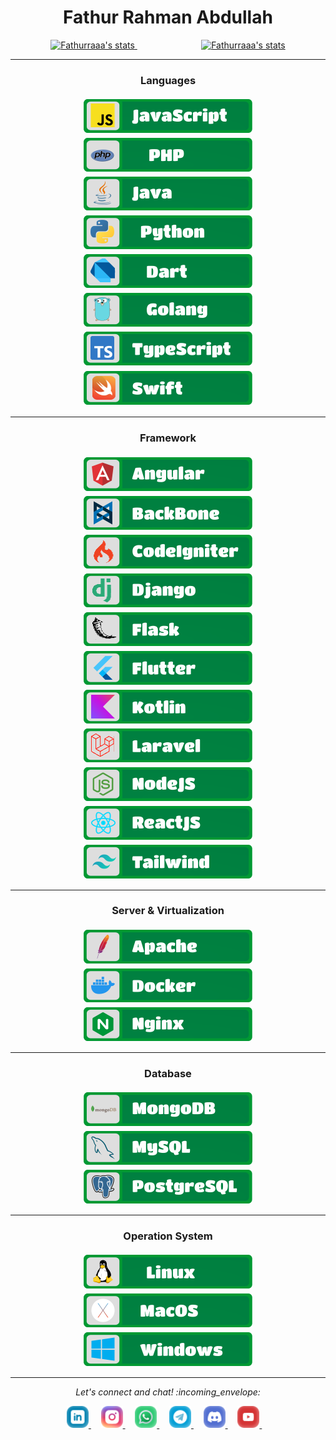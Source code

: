 <h1 align="center">Fathur Rahman Abdullah</h1>

<div align="center">
  <a href="https://github.com/Quadrified/Quadrified">
    <img width="360" src="https://github-readme-stats.anuraghazra1.vercel.app/api?username=fathurrahman0530&show_icons=true&include_all_commits=true&theme=tokyonight" alt="Fathurraaa's stats" /> 
  </a>
  &nbsp&nbsp&nbsp&nbsp&nbsp&nbsp&nbsp&nbsp&nbsp&nbsp&nbsp&nbsp&nbsp&nbsp&nbsp&nbsp&nbsp&nbsp&nbsp&nbsp&nbsp&nbsp&nbsp&nbsp&nbsp
  <a href="https://github.com/Quadrified/Quadrified">
    <img width="300" src="https://github-readme-stats.anuraghazra1.vercel.app/api/top-langs/?username=fathurrahman0530&layout=compact&theme=tokyonight" alt="Fathurraaa's stats" />
  </a>
 </div>

---

<h3 align="center">Languages</h3>

<p align="center">
  <img src="https://github.com/fathurrahman0530/fathurrahman0530/blob/main/github/language/javascript.svg" alt="js" style="vertical-align:top; margin:4px">
  <img src="https://github.com/fathurrahman0530/fathurrahman0530/blob/main/github/language/php.svg" alt="php" style="vertical-align:top; margin:4px">
  <img src="https://github.com/fathurrahman0530/fathurrahman0530/blob/main/github/language/java.svg" alt="java" style="vertical-align:top; margin:4px">
  <img src="https://github.com/fathurrahman0530/fathurrahman0530/blob/main/github/language/python.svg" alt="python" style="vertical-align:top; margin:4px">
  <img src="https://github.com/fathurrahman0530/fathurrahman0530/blob/main/github/language/dart.svg" alt="dart" style="vertical-align:top; margin:4px">
  <img src="https://github.com/fathurrahman0530/fathurrahman0530/blob/main/github/language/golang.svg" alt="dart" style="vertical-align:top; margin:4px">
  <img src="https://github.com/fathurrahman0530/fathurrahman0530/blob/main/github/language/typescript.svg" alt="dart" style="vertical-align:top; margin:4px">
  <img src="https://github.com/fathurrahman0530/fathurrahman0530/blob/main/github/language/swift.svg" alt="dart" style="vertical-align:top; margin:4px">
</p>

---

<h3 align="center">Framework</h3>

<p align="center">
  <img src="https://github.com/fathurrahman0530/fathurrahman0530/blob/main/github/framework/angular.svg" alt="js" style="vertical-align:top; margin:4px">
  <img src="https://github.com/fathurrahman0530/fathurrahman0530/blob/main/github/framework/backbone.svg" alt="php" style="vertical-align:top; margin:4px">
  <img src="https://github.com/fathurrahman0530/fathurrahman0530/blob/main/github/framework/codeigniter.svg" alt="java" style="vertical-align:top; margin:4px">
  <img src="https://github.com/fathurrahman0530/fathurrahman0530/blob/main/github/framework/django.svg" alt="python" style="vertical-align:top; margin:4px">
  <img src="https://github.com/fathurrahman0530/fathurrahman0530/blob/main/github/framework/flask.svg" alt="dart" style="vertical-align:top; margin:4px">
  <img src="https://github.com/fathurrahman0530/fathurrahman0530/blob/main/github/framework/flutter.svg" alt="dart" style="vertical-align:top; margin:4px">
  <img src="https://github.com/fathurrahman0530/fathurrahman0530/blob/main/github/framework/kotlin.svg" alt="dart" style="vertical-align:top; margin:4px">
  <img src="https://github.com/fathurrahman0530/fathurrahman0530/blob/main/github/framework/laravel.svg" alt="dart" style="vertical-align:top; margin:4px">
  <img src="https://github.com/fathurrahman0530/fathurrahman0530/blob/main/github/framework/nodeJS.svg" alt="dart" style="vertical-align:top; margin:4px">
  <img src="https://github.com/fathurrahman0530/fathurrahman0530/blob/main/github/framework/reactjs.svg" alt="dart" style="vertical-align:top; margin:4px">
  <img src="https://github.com/fathurrahman0530/fathurrahman0530/blob/main/github/framework/tailwind.svg" alt="dart" style="vertical-align:top; margin:4px">
</p>

---

<h3 align="center">Server & Virtualization</h3>

<p align="center">
  <img src="https://github.com/fathurrahman0530/fathurrahman0530/blob/main/github/server-virtualization/apache.svg" alt="android studio" style="vertical-align:top; margin:4px">
  <img src="https://github.com/fathurrahman0530/fathurrahman0530/blob/main/github/server-virtualization/docker.svg" alt="visual studio" style="vertical-align:top; margin:4px">
  <img src="https://github.com/fathurrahman0530/fathurrahman0530/blob/main/github/server-virtualization/nginx.svg" alt="vs code" style="vertical-align:top; margin:4px">
</p>

---

<h3 align="center">Database</h3>

<p align="center">
  <img src="https://github.com/fathurrahman0530/fathurrahman0530/blob/main/github/database/mongodb.svg" alt="macbook" style="vertical-align:top; margin:4px">
  <img src="https://github.com/fathurrahman0530/fathurrahman0530/blob/main/github/database/mysql.svg" alt="windows" style="vertical-align:top; margin:4px">
  <img src="https://github.com/fathurrahman0530/fathurrahman0530/blob/main/github/database/postgresql.svg" alt="windows" style="vertical-align:top; margin:4px">
</p>

---

<h3 align="center">Operation System</h3>

<p align="center">
  <img src="https://github.com/fathurrahman0530/fathurrahman0530/blob/main/github/device/linux.svg" alt="macbook" style="vertical-align:top; margin:4px">
  <img src="https://github.com/fathurrahman0530/fathurrahman0530/blob/main/github/device/macos.svg" alt="windows" style="vertical-align:top; margin:4px">
  <img src="https://github.com/fathurrahman0530/fathurrahman0530/blob/main/github/device/windows.svg" alt="windows" style="vertical-align:top; margin:4px">
</p>

---

<p align="center"> 
  <i> Let's connect and chat! :incoming_envelope: </i>
</p>

<p align="center">
  <a href="https://www.linkedin.com/in/fathur-rahman-6417471a0" target="_blank">
    <img src="https://github.com/fathurrahman0530/fathurrahman0530/blob/main/new-assets/social/linkedin.svg" width="35px" alt="LinkedIn">
  </a> &nbsp; &nbsp;
  <a href="https://instagram.com/fathurraaa" target="_blank">
    <img src="https://github.com/fathurrahman0530/fathurrahman0530/blob/main/new-assets/social/instagram.svg" width="35px" alt="Instagram">
  </a> &nbsp; &nbsp;
  <a href="https://api.whatsapp.com/send?phone=+6281946602851" target="_blank">
    <img src="https://github.com/fathurrahman0530/fathurrahman0530/blob/main/new-assets/social/whatsapp.svg" width="35px" alt="Whatsapp">
  </a> &nbsp; &nbsp;
  <a href="https://t.me/Anonym05" target="_blank">
    <img src="https://github.com/fathurrahman0530/fathurrahman0530/blob/main/new-assets/social/telegram.svg" width="35px" alt="Telegram">
  </a> &nbsp; &nbsp;
  <a href="https://discord.gg/HuFr6xvWqD" target="_blank">
    <img src="https://github.com/fathurrahman0530/fathurrahman0530/blob/main/new-assets/social/discord.svg" width="35px" alt="discord">
  </a> &nbsp; &nbsp;
  <a href="https://www.youtube.com/channel/UC3VHsXkScT1GAEwKLPcqm4A" target="_blank">
    <img src="https://github.com/fathurrahman0530/fathurrahman0530/blob/main/new-assets/social/youtube.svg" width="35px" alt="youtube">
  </a> &nbsp; &nbsp;
</p>
